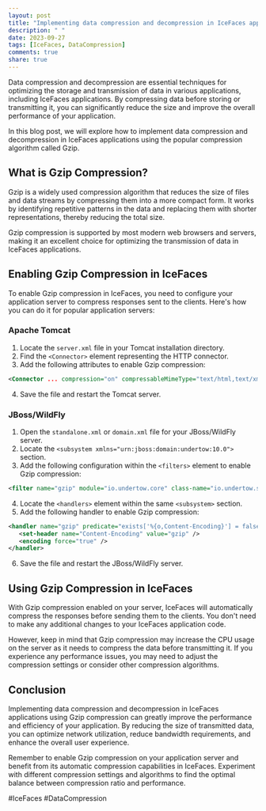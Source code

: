 ```yaml
---
layout: post
title: "Implementing data compression and decompression in IceFaces applications"
description: " "
date: 2023-09-27
tags: [IceFaces, DataCompression]
comments: true
share: true
---
```


Data compression and decompression are essential techniques for optimizing the storage and transmission of data in various applications, including IceFaces applications. By compressing data before storing or transmitting it, you can significantly reduce the size and improve the overall performance of your application.

In this blog post, we will explore how to implement data compression and decompression in IceFaces applications using the popular compression algorithm called Gzip.

## What is Gzip Compression?

Gzip is a widely used compression algorithm that reduces the size of files and data streams by compressing them into a more compact form. It works by identifying repetitive patterns in the data and replacing them with shorter representations, thereby reducing the total size.

Gzip compression is supported by most modern web browsers and servers, making it an excellent choice for optimizing the transmission of data in IceFaces applications.

## Enabling Gzip Compression in IceFaces

To enable Gzip compression in IceFaces, you need to configure your application server to compress responses sent to the clients. Here's how you can do it for popular application servers:

### Apache Tomcat

1. Locate the `server.xml` file in your Tomcat installation directory.
2. Find the `<Connector>` element representing the HTTP connector.
3. Add the following attributes to enable Gzip compression:

```xml
<Connector ... compression="on" compressableMimeType="text/html,text/xml,text/plain,text/css,application/javascript,application/json" />
```

4. Save the file and restart the Tomcat server.

### JBoss/WildFly

1. Open the `standalone.xml` or `domain.xml` file for your JBoss/WildFly server.
2. Locate the `<subsystem xmlns="urn:jboss:domain:undertow:10.0">` section.
3. Add the following configuration within the `<filters>` element to enable Gzip compression:

```xml
<filter name="gzip" module="io.undertow.core" class-name="io.undertow.server.handlers.encoding.GzipEncodingHandler" />
```

4. Locate the `<handlers>` element within the same `<subsystem>` section.
5. Add the following handler to enable Gzip compression:

```xml
<handler name="gzip" predicate="exists['%{o,Content-Encoding}'] = false and regex[pattern='\.(html|xml|txt|css|js|json)$', value='%{o,Content-Type}']">
   <set-header name="Content-Encoding" value="gzip" />
   <encoding force="true" />
</handler>
```

6. Save the file and restart the JBoss/WildFly server.

## Using Gzip Compression in IceFaces

With Gzip compression enabled on your server, IceFaces will automatically compress the responses before sending them to the clients. You don't need to make any additional changes to your IceFaces application code.

However, keep in mind that Gzip compression may increase the CPU usage on the server as it needs to compress the data before transmitting it. If you experience any performance issues, you may need to adjust the compression settings or consider other compression algorithms.

## Conclusion

Implementing data compression and decompression in IceFaces applications using Gzip compression can greatly improve the performance and efficiency of your application. By reducing the size of transmitted data, you can optimize network utilization, reduce bandwidth requirements, and enhance the overall user experience.

Remember to enable Gzip compression on your application server and benefit from its automatic compression capabilities in IceFaces. Experiment with different compression settings and algorithms to find the optimal balance between compression ratio and performance.

#IceFaces #DataCompression